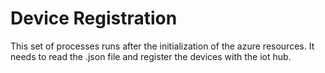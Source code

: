 # Device Registration

This set of processes runs after the initialization of the azure resources.  It needs to read the .json file and register the devices with the iot hub.